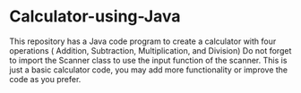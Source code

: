 # Calculator-using-Java
This repository has a Java code program to create a calculator with four operations ( Addition, Subtraction, Multiplication, and Division)
Do not forget to import the Scanner class to use the input function of the scanner.
This is just a basic calculator code, you may add more functionality or improve the code as you prefer.
